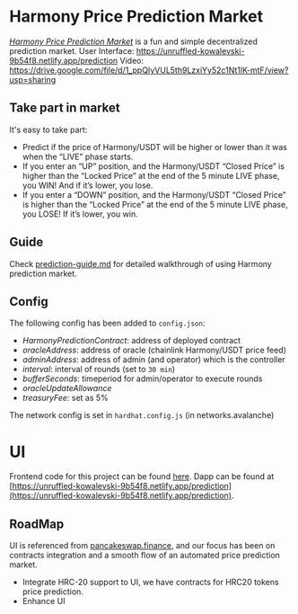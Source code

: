 
# Harmony Price Prediction Market

[*Harmony Price Prediction Market*](https://unruffled-kowalevski-9b54f8.netlify.app/prediction) is a fun and simple decentralized prediction market.
User Interface: https://unruffled-kowalevski-9b54f8.netlify.app/prediction
Video: https://drive.google.com/file/d/1_ppQIyVUL5th9LzxiYy52c1Nt1lK-mtF/view?usp=sharing

## Take part in market

It's easy to take part:

* Predict if the price of Harmony/USDT will be higher or lower than it was when the “LIVE” phase starts.
* If you enter an “UP” position, and the Harmony/USDT “Closed Price” is higher than the “Locked Price” at the end of the 5 minute LIVE phase, you WIN! And if it’s lower, you lose.
* If you enter a “DOWN” position, and the Harmony/USDT “Closed Price” is higher than the “Locked Price” at the end of the 5 minute LIVE phase, you LOSE! If it’s lower, you win.

## Guide

Check [prediction-guide.md](./prediction-guide.md) for detailed walkthrough of using Harmony prediction market.

## Config

The following config has been added to `config.json`:
* *HarmonyPredictionContract*: address of deployed contract
* *oracleAddress*: address of oracle (chainlink Harmony/USDT price feed)
* *adminAddress*: address of admin (and operator) which is the controller
* *interval*: interval of rounds (set to `30 min`)
* *bufferSeconds*: timeperiod for admin/operator to execute rounds
* *oracleUpdateAllowance*
* *treasuryFee*: set as 5%

The network config is set in `hardhat.config.js` (in networks.avalanche)

# UI

Frontend code for this project can be found [here](https://github.com/amityadav0/Prediction-market-ui/tree/harmony).
Dapp can be found at [https://unruffled-kowalevski-9b54f8.netlify.app/prediction](https://unruffled-kowalevski-9b54f8.netlify.app/prediction).

## RoadMap

UI is referenced from [pancakeswap.finance](https://pancakeswap.finance/), and our focus has been on contracts integration and a smooth flow of an automated price prediction market.

- Integrate HRC-20 support to UI, we have contracts for HRC20 tokens price prediction.
- Enhance UI
